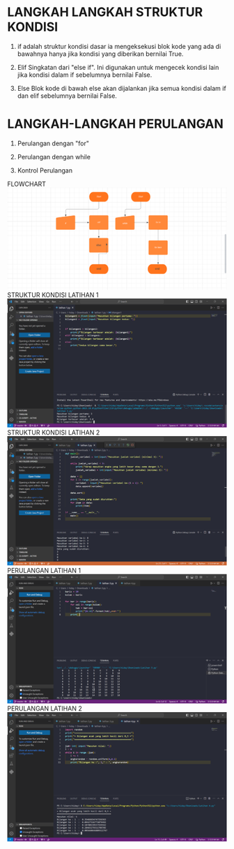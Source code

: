 # LANGKAH LANGKAH STRUKTUR KONDISI
  
1. if adalah struktur kondisi dasar ia mengeksekusi blok kode yang ada di bawahnya hanya jika kondisi yang diberikan bernilai True.

2. Elif Singkatan dari "else if". Ini digunakan untuk mengecek kondisi lain jika kondisi dalam if sebelumnya bernilai False.

3. Else Blok kode di bawah else akan dijalankan jika semua kondisi dalam if dan elif sebelumnya bernilai False.


# LANGKAH-LANGKAH PERULANGAN

1. Perulangan dengan "for"

2. Perulangan dengan while

3. Kontrol Perulangan

FLOWCHART
![gambar](ss5.png)
STRUKTUR KONDISI LATIHAN 1
![gambar](ss1.png)
STRUKTUR KONDISI LATIHAN 2
![gambar](ss2.png)
PERULANGAN LATIHAN 1
![gambar](ss4.png)
PERULANGAN LATIHAN 2
![gambar](ss3.png)
